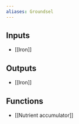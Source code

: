 ```yaml
---
aliases: Groundsel
---
```


## Inputs
- [[Iron]]

## Outputs
- [[Iron]]

## Functions
- [[Nutrient accumulator]]